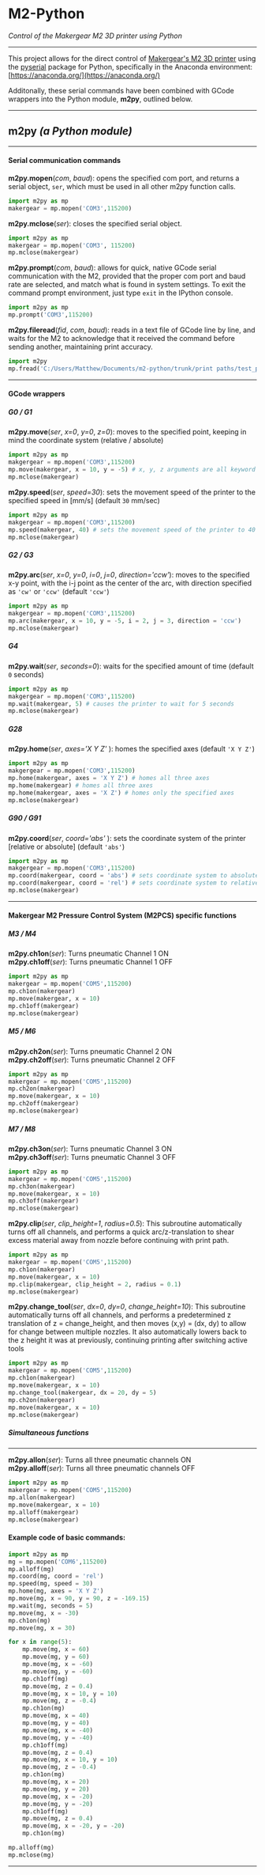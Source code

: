 # M2-Python
*Control of the Makergear M2 3D printer using Python*

---

This project allows for the direct control of [Makergear's M2 3D printer](https://www.makergear.com/products/m2) using the [pyserial](https://pythonhosted.org/pyserial/) package for Python, specifically in the Anaconda environment: [https://anaconda.org/](https://anaconda.org/)

Additonally, these serial commands have been combined with GCode wrappers into the Python module, **m2py**, outlined below. 

---
**m2py** *(a Python module)*
---
---
#### Serial communication commands 
**m2py.mopen**(*com*, *baud*): opens the specified com port, and returns a serial object, `ser`, which must be used in all other m2py function calls.
```python
import m2py as mp
makergear = mp.mopen('COM3',115200)
```
**m2py.mclose**(*ser*): closes the specified serial object.

```python
import m2py as mp
makergear = mp.mopen('COM3', 115200)
mp.mclose(makergear)
```
**m2py.prompt**(*com*, *baud*): allows for quick, native GCode serial communication with the M2, provided that the proper com port and baud rate are selected, and match what is found in system settings. To exit the command prompt environment, just type `exit` in the IPython console.
```python
import m2py as mp
mp.prompt('COM3',115200)
```
**m2py.fileread**(*fid*, *com*, *baud*): reads in a text file of GCode line by line, and waits for the M2 to acknowledge that it received the command before sending another, maintaining print accuracy.
```python
import m2py
mp.fread('C:/Users/Matthew/Documents/m2-python/trunk/print paths/test_path.txt','COM3',115200)
```
---
#### GCode wrappers
##### G0 / G1
**m2py.move**(*ser*, *x=0*, *y=0*, *z=0*): moves to the specified point, keeping in mind the coordinate system (relative / absolute)

```python
import m2py as mp
makgergear = mp.mopen('COM3',115200)
mp.move(makergear, x = 10, y = -5) # x, y, z arguments are all keyword arguments, and default to 0 when not called
mp.mclose(makergear)
```
**m2py.speed**(*ser*, *speed=30*): sets the movement speed of the printer to the specified speed in [mm/s] (default `30` mm/sec)

```python
import m2py as mp
makgergear = mp.mopen('COM3',115200)
mp.speed(makergear, 40) # sets the movement speed of the printer to 40 mm/s
mp.mclose(makergear)
```
##### G2 / G3
**m2py.arc**(*ser*, *x=0*, *y=0*, *i=0*, *j=0*, *direction='ccw'*): moves to the specified x-y point, with the i-j point as the center of the arc, with direction specified as `'cw'` or `'ccw'` (default `'ccw'`)

```python
import m2py as mp
makgergear = mp.mopen('COM3',115200)
mp.arc(makergear, x = 10, y = -5, i = 2, j = 3, direction = 'ccw') 
mp.mclose(makergear)
```
##### G4
**m2py.wait**(*ser*, *seconds=0*): waits for the specified amount of time (default `0` seconds)

```python
import m2py as mp
makgergear = mp.mopen('COM3',115200)
mp.wait(makergear, 5) # causes the printer to wait for 5 seconds 
mp.mclose(makergear)
```
##### G28
**m2py.home**(*ser*, *axes='X Y Z'* ): homes the specified axes (default `'X Y Z'`)

```python
import m2py as mp
makgergear = mp.mopen('COM3',115200)
mp.home(makergear, axes = 'X Y Z') # homes all three axes
mp.home(makergear) # homes all three axes
mp.home(makergear, axes = 'X Z') # homes only the specified axes
mp.mclose(makergear)
```
##### G90 / G91
**m2py.coord**(*ser*, *coord='abs'* ): sets the coordinate system of the printer [relative or absolute] (default `'abs'`)

```python
import m2py as mp
makgergear = mp.mopen('COM3',115200)
mp.coord(makergear, coord = 'abs') # sets coordinate system to absolute
mp.coord(makergear, coord = 'rel') # sets coordinate system to relative
mp.mclose(makergear)
```

---
#### Makergear M2 Pressure Control System (M2PCS) specific functions
##### M3 / M4
**m2py.ch1on**(*ser*): Turns pneumatic Channel 1 ON \
**m2py.ch1off**(*ser*): Turns pneumatic Channel 1 OFF
```python
import m2py as mp
makergear = mp.mopen('COM5',115200)
mp.ch1on(makergear)
mp.move(makergear, x = 10)
mp.ch1off(makergear)
mp.mclose(makergear)
```

##### M5 / M6
**m2py.ch2on**(*ser*): Turns pneumatic Channel 2 ON \
**m2py.ch2off**(*ser*): Turns pneumatic Channel 2 OFF
```python
import m2py as mp
makergear = mp.mopen('COM5',115200)
mp.ch2on(makergear)
mp.move(makergear, x = 10)
mp.ch2off(makergear)
mp.mclose(makergear)
```

##### M7 / M8
**m2py.ch3on**(*ser*): Turns pneumatic Channel 3 ON \
**m2py.ch3off**(*ser*): Turns pneumatic Channel 3 OFF
```python
import m2py as mp
makergear = mp.mopen('COM5',115200)
mp.ch3on(makergear)
mp.move(makergear, x = 10)
mp.ch3off(makergear)
mp.mclose(makergear)
```

**m2py.clip**(*ser*, *clip_height=1*, *radius=0.5*): This subroutine automatically turns off all channels, and performs a quick arc/z-translation to shear excess material away from nozzle before continuing with print path.
 ```python
import m2py as mp
makergear = mp.mopen('COM5',115200)
mp.ch1on(makergear)
mp.move(makergear, x = 10)
mp.clip(makergear, clip_height = 2, radius = 0.1)
mp.mclose(makergear)
```

**m2py.change_tool**(*ser*, *dx=0*, *dy=0*, *change_height=10*): This subroutine automatically turns off all channels, and performs a predetermined z translation of z = change_height, and then moves (x,y) = (dx, dy) to allow for change between multiple nozzles. It also automatically lowers back to the z height it was at previously, continuing printing after switching active tools
 ```python
import m2py as mp
makergear = mp.mopen('COM5',115200)
mp.ch1on(makergear)
mp.move(makergear, x = 10)
mp.change_tool(makergear, dx = 20, dy = 5)
mp.ch2on(makergear)
mp.move(makergear, x = 10)
mp.mclose(makergear)
```

##### Simultaneous functions
---
**m2py.allon**(*ser*): Turns all three pneumatic channels ON \
**m2py.alloff**(*ser*): Turns all three pneumatic channels OFF
 ```python
import m2py as mp
makergear = mp.mopen('COM5',115200)
mp.allon(makergear)
mp.move(makergear, x = 10)
mp.alloff(makergear)
mp.mclose(makergear)
```
#### Example code of basic commands:
 
```python
import m2py as mp
mg = mp.mopen('COM6',115200)
mp.alloff(mg)
mp.coord(mg, coord = 'rel')
mp.speed(mg, speed = 30)
mp.home(mg, axes = 'X Y Z')
mp.move(mg, x = 90, y = 90, z = -169.15)
mp.wait(mg, seconds = 5)
mp.move(mg, x = -30)
mp.ch1on(mg)
mp.move(mg, x = 30)

for x in range(5):
    mp.move(mg, x = 60)
    mp.move(mg, y = 60)
    mp.move(mg, x = -60)
    mp.move(mg, y = -60)
    mp.ch1off(mg)
    mp.move(mg, z = 0.4)
    mp.move(mg, x = 10, y = 10)
    mp.move(mg, z = -0.4)
    mp.ch1on(mg)
    mp.move(mg, x = 40)
    mp.move(mg, y = 40)
    mp.move(mg, x = -40)
    mp.move(mg, y = -40)
    mp.ch1off(mg)
    mp.move(mg, z = 0.4)
    mp.move(mg, x = 10, y = 10)
    mp.move(mg, z = -0.4)
    mp.ch1on(mg)
    mp.move(mg, x = 20)
    mp.move(mg, y = 20)
    mp.move(mg, x = -20)
    mp.move(mg, y = -20)
    mp.ch1off(mg)
    mp.move(mg, z = 0.4)
    mp.move(mg, x = -20, y = -20)
    mp.ch1on(mg)

mp.alloff(mg)
mp.mclose(mg)
```
---
